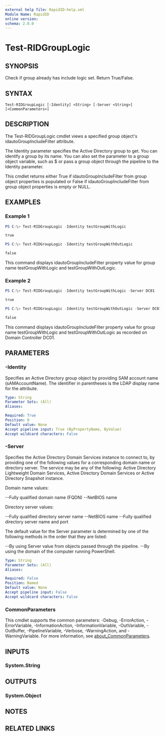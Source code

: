 ```yaml
---
external help file: RapidID-help.xml
Module Name: RapidID
online version:
schema: 2.0.0
---
```


# Test-RIDGroupLogic

## SYNOPSIS
Check if group already has include logic set.  Return True/False.

## SYNTAX

```
Test-RIDGroupLogic [-Identity] <String> [-Server <String>] [<CommonParameters>]
```

## DESCRIPTION
The Test-RIDGroupLogic cmdlet views a specified group object's idautoGroupIncludeFilter attribute.

The Identity parameter specifies the Active Directory group to get. You can identify a group by its name. You can also set the parameter to a group object variable, such as $<localGroupObject> or pass a group object through the pipeline to the Identity parameter.

This cmdlet returns either True if idautoGroupIncludeFilter from group object properties is populated or False if idautoGroupIncludeFilter from group object properties is empty or NULL.

## EXAMPLES

### Example 1
```powershell
PS C:\> Test-RIDGroupLogic -Identity testGroupWithLogic

true

PS C:\> Test-RIDGroupLogic -Identity testGroupWithOutLogic

false

```

This command displays idautoGroupIncludeFilter property value for group name testGroupWithLogic and testGroupWithOutLogic.

### Example 2
```powershell
PS C:\> Test-RIDGroupLogic -Identity testGroupWithLogic -Server DC01

true

PS C:\> Test-RIDGroupLogic -Identity testGroupWithOutLogic -Server DC01

false

```

This command displays idautoGroupIncludeFilter property value for group name testGroupWithLogic and testGroupWithOutLogic as recorded on Domain Controller DC01.

## PARAMETERS

### -Identity
Specifies an Active Directory group object by providing SAM account name (sAMAccountName). The identifier in parentheses is the LDAP display name for the attribute.

```yaml
Type: String
Parameter Sets: (All)
Aliases:

Required: True
Position: 0
Default value: None
Accept pipeline input: True (ByPropertyName, ByValue)
Accept wildcard characters: False
```

### -Server
Specifies the Active Directory Domain Services instance to connect to, by providing one of the following values for a corresponding domain name or directory server. The service may be any of the following: Active Directory Lightweight Domain Services, Active Directory Domain Services or Active Directory Snapshot instance.

Domain name values:

--Fully qualified domain name (FQDN)
--NetBIOS name

Directory server values:

--Fully qualified directory server name
--NetBIOS name
--Fully qualified directory server name and port

The default value for the Server parameter is determined by one of the following methods in the order that they are listed:

--By using Server value from objects passed through the pipeline.
--By using the domain of the computer running PowerShell.

```yaml
Type: String
Parameter Sets: (All)
Aliases:

Required: False
Position: Named
Default value: None
Accept pipeline input: False
Accept wildcard characters: False
```

### CommonParameters
This cmdlet supports the common parameters: -Debug, -ErrorAction, -ErrorVariable, -InformationAction, -InformationVariable, -OutVariable, -OutBuffer, -PipelineVariable, -Verbose, -WarningAction, and -WarningVariable. For more information, see [about_CommonParameters](http://go.microsoft.com/fwlink/?LinkID=113216).

## INPUTS

### System.String

## OUTPUTS

### System.Object
## NOTES

## RELATED LINKS
